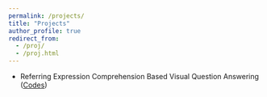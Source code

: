 ```yaml
---
permalink: /projects/
title: "Projects"
author_profile: true
redirect_from: 
  - /proj/
  - /proj.html
---
```


- Referring Expression Comprehension Based Visual Question Answering ([Codes](https://github.com/XIRZC/rec2vqa.git))